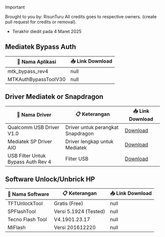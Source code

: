 > [!IMPORTANT]
> Brought to you by: RisunTuru
> All credits goes to respective owners. (create pull request for credits or removal).
> - Terakhir diedit pada 4 Maret 2025

## Mediatek Bypass Auth
| 🔧 Nama Aplikasi         | 📥 Link Download |
|--------------------------|------------------|
| mtk_bypass_rev4         | null             |
| MTKAuthBypassToolV30    | null             |
  

## Driver Mediatek or Snapdragon
| 🔧 Nama Driver                     | 📋 Keterangan                                  | 📥 Link Download |
|------------------------------------|------------------------------------------------|------------------|
| Qualcomm USB Driver V1.0           | Driver untuk perangkat Snapdragon              |  [Download](https://github.com/risunCode/SP_Aftersales_tool/releases/download/Qualcomm_samsung_USB_Driver/Qualcomm_USB_Driver_V1.0.exe)             |
| Mediatek SP Driver AIO             | Driver lengkap untuk Mediatek                   | [Download](https://github.com/risunCode/SP_Aftersales_tool/releases/download/Mediatek_Drivers/Mediatek.SP.Driver.v5.1632.Setup.exe)             |
| USB Filter Untuk Bypass Auth Rev 4 | Filter USB                  | [Download](https://github.com/risunCode/SP_Aftersales_tool/releases/download/Mediatek_Drivers/libusb-win32-devel-filter-1.2.6.0.exe)             |

## Software Unlock/Unbrick HP

| 📱 Nama Software       | 📋 Keterangan           | 📥 Link Download |
|------------------------|-------------------------|------------------|
| TFTUnlockTool          | Gratis (Free)           | null             |
| SPFlashTool            | Versi 5.1924 (Tested)   | null             |
| Tecno Flash Tool       | V4.1901.23.17           | null             |
| MiFlash                | Versi 201612220         | null             |
 
